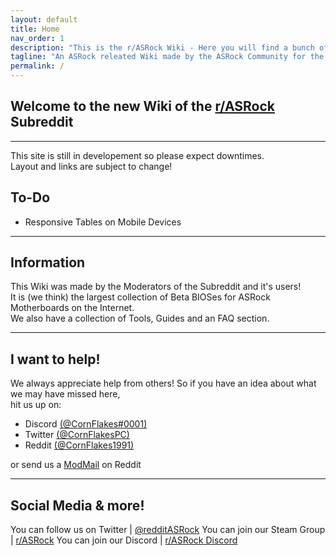 ```yaml
---
layout: default
title: Home
nav_order: 1
description: "This is the r/ASRock Wiki - Here you will find a bunch of Guides and Tools. Including an FAQ, a Beta BIOS database and more!"
tagline: "An ASRock releated Wiki made by the ASRock Community for the ASRock Community"
permalink: /
---
```


## Welcome to the new Wiki of the [r/ASRock](https://reddit.com/r/ASRock) Subreddit
***
  
This site is still in developement so please expect downtimes.  
Layout and links are subject to change!

## To-Do

- Responsive Tables on Mobile Devices

***

## Information 
This Wiki was made by the Moderators of the Subreddit and it's users!  
It is (we think) the largest collection of Beta BIOSes for ASRock Motherboards on the Internet.  
We also have a collection of Tools, Guides and an FAQ section.

***

## I want to help!
We always appreciate help from others! So if you have an idea about what we may have missed here,  
hit us up on: 

- Discord [(@CornFlakes#0001)](https://discord.gg/rFrMpxV)
- Twitter [(@CornFlakesPC)](https://twitter.com/CornFlakesPC)  
- Reddit  [(@CornFlakes1991)](https://new.reddit.com/user/CornFlakes1991)

or send us a [ModMail](https://www.reddit.com/message/compose?to=%2Fr%2FASRock) on Reddit

***

## Social Media & more!

You can follow us on Twitter | [@redditASRock](https://twitter.com/redditASRock)
You can join our Steam Group | [r/ASRock](https://steamcommunity.com/groups/redditASRock)
You can join our Discord     | [r/ASRock Discord](https://discord.gg/rFrMpxV)